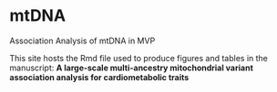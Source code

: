 # mtDNA
Association Analysis of mtDNA in MVP 

This site hosts the Rmd file used to produce figures and tables in the manuscript: 
**A large-scale multi-ancestry mitochondrial variant association analysis for cardiometabolic traits** 

